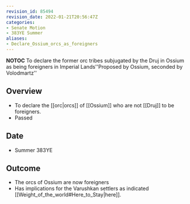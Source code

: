 ```yaml
---
revision_id: 85494
revision_date: 2022-01-21T20:56:47Z
categories:
- Senate Motion
- 383YE Summer
aliases:
- Declare_Ossium_orcs_as_foreigners
---
```



__NOTOC__
To declare the former orc tribes subjugated by the Druj in Ossium as being foreigners in Imperial Lands''Proposed by Ossium, seconded by Volodmartz''
## Overview
* To declare the [[orc|orcs]] of [[Ossium]] who are not [[Druj]] to be foreigners.
* Passed
## Date
* Summer 383YE
## Outcome
* The orcs of Ossium are now foreigners
* Has implications for the Varushkan settlers as indicated [[Weight_of_the_world#Here_to_Stay|here]].